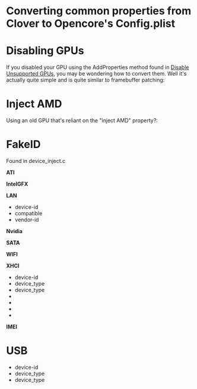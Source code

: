 # Converting common properties from Clover to Opencore's Config.plist

# Disabling GPUs

If you disabled your GPU using the AddProperties method found in [Disable Unsupported GPUs](https://khronokernel-4.gitbook.io/disable-unsupported-gpus/), you may be wondering how to convert them. Well it's actually quite simple and is quite similar to framebuffer patching:

# Inject AMD

Using an old GPU that's reliant on the "inject AMD" property?:

# FakeID

Found in device_inject.c

**ATI**

**IntelGFX**

**LAN**

* device-id
* compatible
* vendor-id

**Nvidia**

**SATA**

**WIFI**

**XHCI**

* device-id
* device_type
* device_type
*
*
*
*

**IMEI**

# USB

* device-id
* device_type
* device_type

